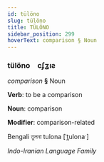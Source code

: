 ```yaml
---
id: tülöno
slug: tülöno
title: TÜLÖNO
sidebar_position: 299
hoverText: comparison § Noun
---
```


### tülöno&emsp;<span kind="abugida">cʄʓıƨ</span>

*comparison* **§** Noun

**Verb**: to be a comparison

**Noun**: comparison

**Modifier**: comparison-related

Bengali তুলনা tulona [ˈt̪ulonaˑ]

*Indo-Iranian Language Family*